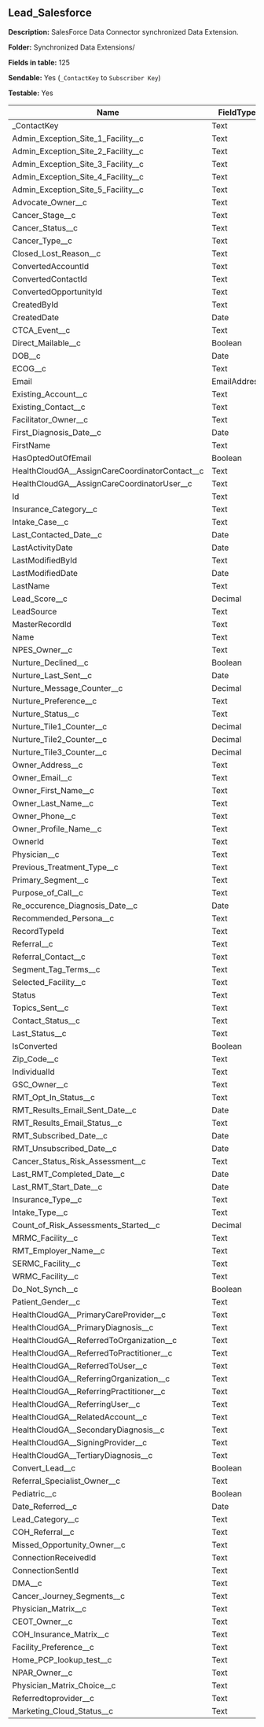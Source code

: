 ## Lead_Salesforce

**Description:** SalesForce Data Connector synchronized Data Extension.

**Folder:** Synchronized Data Extensions/

**Fields in table:** 125

**Sendable:** Yes (`_ContactKey` to `Subscriber Key`)

**Testable:** Yes

| Name | FieldType | MaxLength | IsPrimaryKey | IsNullable | DefaultValue |
| --- | --- | --- | --- | --- | --- |
| _ContactKey | Text | 254 | - | - |  |
| Admin_Exception_Site_1_Facility__c | Text | 18 | - | + |  |
| Admin_Exception_Site_2_Facility__c | Text | 18 | - | + |  |
| Admin_Exception_Site_3_Facility__c | Text | 18 | - | + |  |
| Admin_Exception_Site_4_Facility__c | Text | 18 | - | + |  |
| Admin_Exception_Site_5_Facility__c | Text | 18 | - | + |  |
| Advocate_Owner__c | Text | 18 | - | + |  |
| Cancer_Stage__c | Text | 255 | - | + |  |
| Cancer_Status__c | Text | 255 | - | + |  |
| Cancer_Type__c | Text | 255 | - | + |  |
| Closed_Lost_Reason__c | Text | 255 | - | + |  |
| ConvertedAccountId | Text | 18 | - | + |  |
| ConvertedContactId | Text | 18 | - | + |  |
| ConvertedOpportunityId | Text | 18 | - | + |  |
| CreatedById | Text | 18 | - | + |  |
| CreatedDate | Date |  | - | + |  |
| CTCA_Event__c | Text | 18 | - | + |  |
| Direct_Mailable__c | Boolean | 0 | - | + |  |
| DOB__c | Date |  | - | + |  |
| ECOG__c | Text | 255 | - | + |  |
| Email | EmailAddress | 80 | - | + |  |
| Existing_Account__c | Text | 18 | - | + |  |
| Existing_Contact__c | Text | 18 | - | + |  |
| Facilitator_Owner__c | Text | 18 | - | + |  |
| First_Diagnosis_Date__c | Date |  | - | + |  |
| FirstName | Text | 40 | - | + |  |
| HasOptedOutOfEmail | Boolean | 0 | - | + |  |
| HealthCloudGA__AssignCareCoordinatorContact__c | Text | 18 | - | + |  |
| HealthCloudGA__AssignCareCoordinatorUser__c | Text | 18 | - | + |  |
| Id | Text | 18 | + | - |  |
| Insurance_Category__c | Text | 1300 | - | + |  |
| Intake_Case__c | Text | 18 | - | + |  |
| Last_Contacted_Date__c | Date |  | - | + |  |
| LastActivityDate | Date |  | - | + |  |
| LastModifiedById | Text | 18 | - | + |  |
| LastModifiedDate | Date |  | - | + |  |
| LastName | Text | 80 | - | + |  |
| Lead_Score__c | Decimal | 10,0 | - | + |  |
| LeadSource | Text | 40 | - | + |  |
| MasterRecordId | Text | 18 | - | + |  |
| Name | Text | 121 | - | + |  |
| NPES_Owner__c | Text | 18 | - | + |  |
| Nurture_Declined__c | Boolean | 0 | - | + |  |
| Nurture_Last_Sent__c | Date |  | - | + |  |
| Nurture_Message_Counter__c | Decimal | 18,0 | - | + |  |
| Nurture_Preference__c | Text | 255 | - | + |  |
| Nurture_Status__c | Text | 255 | - | + |  |
| Nurture_Tile1_Counter__c | Decimal | 18,0 | - | + |  |
| Nurture_Tile2_Counter__c | Decimal | 18,0 | - | + |  |
| Nurture_Tile3_Counter__c | Decimal | 18,0 | - | + |  |
| Owner_Address__c | Text | 1300 | - | + |  |
| Owner_Email__c | Text | 1300 | - | + |  |
| Owner_First_Name__c | Text | 1300 | - | + |  |
| Owner_Last_Name__c | Text | 1300 | - | + |  |
| Owner_Phone__c | Text | 1300 | - | + |  |
| Owner_Profile_Name__c | Text | 1300 | - | + |  |
| OwnerId | Text | 18 | - | + |  |
| Physician__c | Text | 18 | - | + |  |
| Previous_Treatment_Type__c | Text | 4000 | - | + |  |
| Primary_Segment__c | Text | 100 | - | + |  |
| Purpose_of_Call__c | Text | 255 | - | + |  |
| Re_occurence_Diagnosis_Date__c | Date |  | - | + |  |
| Recommended_Persona__c | Text | 255 | - | + |  |
| RecordTypeId | Text | 18 | - | + |  |
| Referral__c | Text | 18 | - | + |  |
| Referral_Contact__c | Text | 18 | - | + |  |
| Segment_Tag_Terms__c | Text | 4000 | - | + |  |
| Selected_Facility__c | Text | 18 | - | + |  |
| Status | Text | 40 | - | + |  |
| Topics_Sent__c | Text | 255 | - | + |  |
| Contact_Status__c | Text | 255 | - | + |  |
| Last_Status__c | Text | 40 | - | + |  |
| IsConverted | Boolean |  | - | + |  |
| Zip_Code__c | Text | 18 | - | + |  |
| IndividualId | Text | 18 | - | + |  |
| GSC_Owner__c | Text | 18 | - | + |  |
| RMT_Opt_In_Status__c | Text | 255 | - | + |  |
| RMT_Results_Email_Sent_Date__c | Date |  | - | + |  |
| RMT_Results_Email_Status__c | Text | 255 | - | + |  |
| RMT_Subscribed_Date__c | Date |  | - | + |  |
| RMT_Unsubscribed_Date__c | Date |  | - | + |  |
| Cancer_Status_Risk_Assessment__c | Text | 255 | - | + |  |
| Last_RMT_Completed_Date__c | Date |  | - | + |  |
| Last_RMT_Start_Date__c | Date |  | - | + |  |
| Insurance_Type__c | Text | 255 | - | + |  |
| Intake_Type__c | Text | 255 | - | + |  |
| Count_of_Risk_Assessments_Started__c | Decimal | 38,0 | - | + |  |
| MRMC_Facility__c | Text | 18 | - | + |  |
| RMT_Employer_Name__c | Text | 255 | - | + |  |
| SERMC_Facility__c | Text | 18 | - | + |  |
| WRMC_Facility__c | Text | 18 | - | + |  |
| Do_Not_Synch__c | Boolean |  | - | + |  |
| Patient_Gender__c | Text | 255 | - | + |  |
| HealthCloudGA__PrimaryCareProvider__c | Text | 18 | - | + |  |
| HealthCloudGA__PrimaryDiagnosis__c | Text | 18 | - | + |  |
| HealthCloudGA__ReferredToOrganization__c | Text | 18 | - | + |  |
| HealthCloudGA__ReferredToPractitioner__c | Text | 18 | - | + |  |
| HealthCloudGA__ReferredToUser__c | Text | 18 | - | + |  |
| HealthCloudGA__ReferringOrganization__c | Text | 18 | - | + |  |
| HealthCloudGA__ReferringPractitioner__c | Text | 18 | - | + |  |
| HealthCloudGA__ReferringUser__c | Text | 18 | - | + |  |
| HealthCloudGA__RelatedAccount__c | Text | 18 | - | + |  |
| HealthCloudGA__SecondaryDiagnosis__c | Text | 18 | - | + |  |
| HealthCloudGA__SigningProvider__c | Text | 18 | - | + |  |
| HealthCloudGA__TertiaryDiagnosis__c | Text | 18 | - | + |  |
| Convert_Lead__c | Boolean |  | - | + |  |
| Referral_Specialist_Owner__c | Text | 18 | - | + |  |
| Pediatric__c | Boolean |  | - | + |  |
| Date_Referred__c | Date |  | - | + |  |
| Lead_Category__c | Text | 18 | - | + |  |
| COH_Referral__c | Text | 255 | - | + |  |
| Missed_Opportunity_Owner__c | Text | 18 | - | + |  |
| ConnectionReceivedId | Text | 18 | - | + |  |
| ConnectionSentId | Text | 18 | - | + |  |
| DMA__c | Text | 255 | - | + |  |
| Cancer_Journey_Segments__c | Text | 255 | - | + |  |
| Physician_Matrix__c | Text | 18 | - | + |  |
| CEOT_Owner__c | Text | 18 | - | + |  |
| COH_Insurance_Matrix__c | Text | 18 | - | + |  |
| Facility_Preference__c | Text | 18 | - | + |  |
| Home_PCP_lookup_test__c | Text | 18 | - | + |  |
| NPAR_Owner__c | Text | 18 | - | + |  |
| Physician_Matrix_Choice__c | Text | 18 | - | + |  |
| Referredtoprovider__c | Text | 18 | - | + |  |
| Marketing_Cloud_Status__c | Text | 255 | - | + |  |
